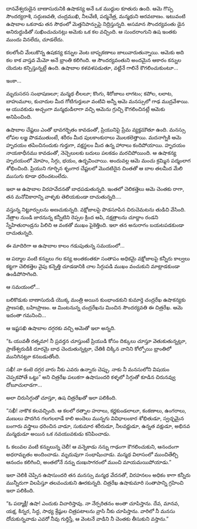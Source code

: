 ﻿దానవేశ్వరుడైన బాణాసురునికి ఉషాకన్య అనే ఒక ముద్దుల కూతురు ఉంది. ఆమె గొప్ప సౌందర్యరాశి, సద్గుణవతి, చంద్రముఖి, నీలవేణి, పద్మనేత్ర, మన్మథుని ఆరవబాణం. ఇటువంటి ఉషాబాల ఒకనాడు తన సౌథంలో మెత్తనిపాన్పుపై నిద్రిస్తున్నది. అసమాన సౌందర్యవంతు డైన అనిరుద్ధుడితో సుఖించుచునట్లు అమెకు ఒక కల వచ్చింది. ఆ సుందరాంగుని ఉష ఇంతకు ముందు వినలేదు, చూడలేదు. 

కలలోంచి మేలుకొన్న ఉషకన్య కన్నుల వెంట బాష్పకణాలు జాలువారుతున్నాయి. ఆమెకు అది కల కాక వాస్తవ మేమో అనే భ్రాంతి కలిగింది. ఆ సౌందర్యవంతుని అందమైన ఆకారం కన్నుల యెదుట కన్పిస్తున్నట్లే ఉంది. ఉషాబాల కళవళపడుతూ, వట్టినే గాలినే కౌగలించుకుంటూ... 

ఇంకా... 

మృదుసరస సంభాషణలూ; మన్మథ లీలలూ; కొంగు, శిరోజాలు లాగటం; కపోల, లలాట, బాహుమూల, కుచాదుల మీద గోటిగుర్తులూ వంటివి అన్నీ ఆమె మనస్సులో గాఢ ముద్రవేశాయి. ఆ యువకుడు అచ్చంగా మన్మథుడిలాగా వచ్చి ఆమెను గ్రుచ్చి కౌగలించినట్లే ఆమెకు అనిపించింది. 

ఉషాబాల చేష్టలు ఎంతో భావగర్భితం కావడంతో, ప్రియునిపై ప్రేమ వ్యక్తమౌతూ ఉంది. మనస్సు లోపల లజ్జ పొడముతుంటే, శరీరం మీద పులకాంకురాలు మొలకలెత్తాయి. మదనాగ్నికి ఆమె హృదయం తపించినందుకు గుర్తుగా, వక్షస్థలం మీద ఉన్న హారాలు కందిపోయాయి. హృదయం నాయకాధీనము కావడంతో, నెచ్చెలులకు బదులు పలకడం మరచిపోయింది. ఆ ఉషాకన్య హృదయంలో మోహం, సిగ్గు, భయం, ఉద్భవించాయి. అందువల్ల ఆమె మంచు క్రమ్మిన పద్మంలాగ శోభించింది. ప్రియుని గూర్చిన శృంగార చేష్టలలో మొదటిదైన చింతతో ఆ బాల తలమీద మేలి ముసుగు కూడా ధరించటంలేదు. 

ఇలా ఆ ఉషాబాల విరహవేదనతో బాధపడుతున్నది. ఇంతలో చెలికత్తెలు ఆమె చెంతకు రాగా, తన మనోవికారాన్ని వాళ్ళకు తెలియకుండా దాచుతున్నది.... 

వస్తున్న నిట్టూర్పులను అణచుకున్నది. వక్షోజాలపై పొడసూపిన చిరుచెమటను తుడిచి వేసింది. నేత్రాల నుండి జారనున్న కన్నీటిని రెప్పల క్రింద ఆపి, నక్షత్రాలను చూద్దాం రండని స్నేహితురాండ్రను పిలిచి ఆ వంకతో ముఖం పైకెత్తింది. ఇలా తన అనురాగం బయటపడకుండా దాచుతున్నది. 

ఈ మాదిరిగా ఆ ఉషాబాల కాలం గడుపుతున్న సమయంలో... 

ఆ పద్మాల వంటి కన్నులు గల కన్య అంతకంతకూ సంతాపం అధికమై వక్షోజాలపై కన్నీరు కాల్వలు కట్టగా చెలికత్తెల వైపు కన్నెత్తి చూడడానికి చాల సిగ్గుపడి ముఖం వంచుకుని మాట్లాడకుండా ఉండిపోసాగింది. 

ఆ సమయంలో... 

బలికొడుకు బాణాసురుడి యొక్క మంత్రి అయిన కుంభాండకుని కుమార్తె చంద్రరేఖ ఉషాకన్యకు ప్రాణసఖి, బహిఃప్రాణం. ఆ మింటనున్న చంద్రరేఖను మించిన సౌందర్యవతి ఈ చిత్రరేఖ. ఆమె ఇదంతా గమనించి... 

ఆ ఇష్టసఖి ఉషాబాల దగ్గరకు వచ్చి ఆమెతో ఇలా అన్నది. 

“ఓ యువతీ రత్నమా! నీ ప్రవర్తన చూస్తుంటే ప్రియుడి కోసం దిక్కులు చూస్తూ వెతుకుతున్నట్లూ, ప్రాణేశ్వరుడికి దూరమై బాధ చెందుతున్నట్లూ, చేతికి చిక్కిన వానిని కోల్పోయి భ్రాంతిలో మునిగినట్లూ కనబడుతోంది. 

సఖీ! నా కంటె దగ్గర వారు నీకు ఎవరు ఉన్నారు చెప్పు. నాకు నీ మనసులోని విషయం చెప్పకపోతే ఒట్టు” అని చిత్రరేఖ పలుకగా ఉషాసుందరి కళ్ళలో సిగ్గుతో కూడిన చిరునవ్వు దోబూచులాడగా... 

అలా చిరుసిగ్గుతో చూస్తూ, ఉష చిత్రరేఖతో ఇలా పలికింది. 

“సఖీ! నాకొక కలవచ్చింది. ఆ కలలో రత్నాల హరాలు, కర్ణకుండలాలూ, కంకణాలు, ఉంగరాలు, మణులు పొదగిన గలగలలాడే కాలి అందెలు మున్నగు వివిధాలంకార శోభితుడూ, స్వచ్ఛమైన బంగారు వస్త్రాలు ధరించిన వాడూ, సుకుమార శరీరుడూ, నీలవర్ణుడూ, ఉన్నత వక్షుడూ, అభినవ మన్మథుడూ అయిన ఒక నవయువకుడు కనిపించాడు. 

ఓ కలువల వంటి కన్నులున్న చెలీ! ఆ వన్నెకాడు నన్ను గాఢంగా కౌగలించుకుని, ఆనందంగా అధరామృతం అందించాడు. మృదువుగా సంభాషించాడు. మన్మథ విలాసంలో ముంచితేల్చి ఆనందం కలిగించి, అంతలోనే నన్ను దుఃఖసాగరంలో ముంచి మాయమయిపోయాడు.” 

ఇలా చెలికి చెప్పిన ఉషాసుందరి తన మనస్సు మన్మథ వేదనతో, విరహనలం అధికం కాగా కన్నీరు మున్నీరుగా విలపిస్తూ తలవంచుకుని ఊరకున్నది. చిత్రరేఖ ఉషాకుమారి సంతాపాన్ని గ్రహించి ఇలా పలికింది. 

“ఓ పద్మాక్షీ! ఉషా! ఎందుకు విచారిస్తావు. నా నేర్పరితనం అంతా చూపిస్తాను. దేవ, మానవ, యక్ష, కిన్నర, సిద్ధ, సాధ్య శ్రేష్ఠుల చిత్రపటాలను వ్రాసి నీకు చూపిస్తాను. వారిలో నీ మనసు దోచుకున్నవాడు ఎవరో నీవు గుర్తిస్తే, ఆ వెంటనే వాడిని నీ చెంతకు తీసుకుని వస్తాను.” 

